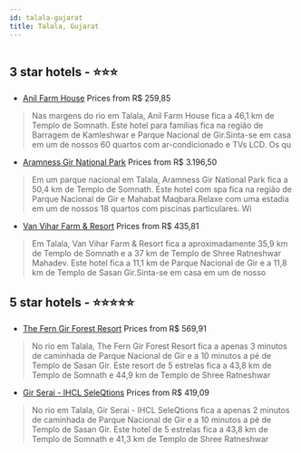 ```yaml
---
id: talala-gujarat
title: Talala, Gujarat
---
```


<center><img src="https://i.travelapi.com/hotels/39000000/38720000/38717100/38717047/25193f91_z.jpg" alt="" /></center>


##  3 star hotels - ⭐️⭐️⭐️

-    [Anil Farm House](https://us.hurb.com/hotels/talala/anil-farm-house-HT-5ZV8?cmp=18055) Prices from R$ 259,85
   > Nas margens do rio em Talala, Anil Farm House fica a 46,1 km de Templo de Somnath.  Este hotel para famílias fica na região de Barragem de Kamleshwar e Parque Nacional de Gir.Sinta-se em casa em um de nossos 60 quartos com ar-condicionado e TVs LCD. Os qu
-    [Aramness Gir National Park](https://us.hurb.com/hotels/talala/aramness-gir-national-park-HT-XT9E?cmp=18055) Prices from R$ 3.196,50
   > Em um parque nacional em Talala, Aramness Gir National Park fica a 50,4 km de Templo de Somnath.  Este hotel com spa fica na região de Parque Nacional de Gir e Mahabat Maqbara.Relaxe com uma estadia em um de nossos 18 quartos com piscinas particulares. Wi
-    [Van Vihar Farm & Resort](https://us.hurb.com/hotels/talala/van-vihar-farm-resort-HT-799S?cmp=18055) Prices from R$ 435,81
   > Em Talala, Van Vihar Farm & Resort fica a aproximadamente 35,9 km de Templo de Somnath e a 37 km de Templo de Shree Ratneshwar Mahadev.  Este hotel fica a 11,1 km de Parque Nacional de Gir e a 11,8 km de Templo de Sasan Gir.Sinta-se em casa em um de nosso

##  5 star hotels - ⭐️⭐️⭐️⭐️⭐️

-    [The Fern Gir Forest Resort](https://us.hurb.com/hotels/talala/the-fern-gir-forest-resort-HT-1D1D?cmp=18055) Prices from R$ 569,91
   > No rio em Talala, The Fern Gir Forest Resort fica a apenas 3 minutos de caminhada de Parque Nacional de Gir e a 10 minutos a pé de Templo de Sasan Gir.  Este resort de 5 estrelas fica a 43,8 km de Templo de Somnath e 44,9 km de Templo de Shree Ratneshwar 
-    [Gir Serai - IHCL SeleQtions](https://us.hurb.com/hotels/talala/gir-serai-ihcl-seleqtions-HT-E8TD?cmp=18055) Prices from R$ 419,09
   > No rio em Talala, Gir Serai - IHCL SeleQtions fica a apenas 2 minutos de caminhada de Parque Nacional de Gir e a 10 minutos a pé de Templo de Sasan Gir.  Este hotel de 5 estrelas fica a 43,8 km de Templo de Somnath e 41,3 km de Templo de Shree Ratneshwar 

